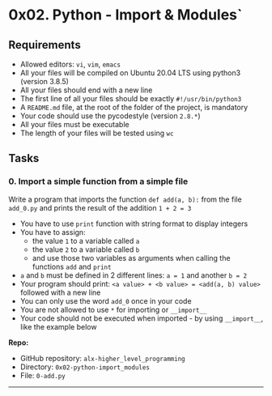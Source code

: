 0x02. Python - Import & Modules`
===============================

Requirements
------------

-   Allowed editors: `vi`, `vim`, `emacs`
-   All your files will be compiled on Ubuntu 20.04 LTS using python3 (version 3.8.5)
-   All your files should end with a new line
-   The first line of all your files should be exactly `#!/usr/bin/python3`
-   A `README.md` file, at the root of the folder of the project, is mandatory
-   Your code should use the pycodestyle (version `2.8.*`)
-   All your files must be executable
-   The length of your files will be tested using `wc`


Tasks
-----

### 0\. Import a simple function from a simple file

Write a program that imports the function `def add(a, b):` from the file `add_0.py` and prints the result of the addition `1 + 2 = 3`

-   You have to use `print` function with string format to display integers
-   You have to assign:
	-   the value `1` to a variable called `a`
	-   the value `2` to a variable called `b`
	-   and use those two variables as arguments when calling the functions `add` and `print`
-   `a` and `b` must be defined in 2 different lines: `a = 1` and another `b = 2`
-   Your program should print: `<a value> + <b value> = <add(a, b) value>` followed with a new line
-   You can only use the word `add_0` once in your code
-   You are not allowed to use `*` for importing or `__import__`
-   Your code should not be executed when imported - by using `__import__`, like the example below

**Repo:**

-   GitHub repository: `alx-higher_level_programming`
-   Directory: `0x02-python-import_modules`
-   File: `0-add.py`
---
